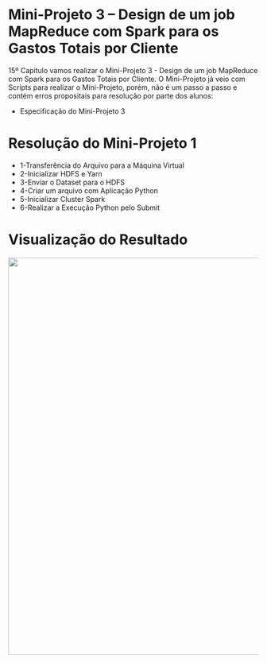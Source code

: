 # Mini-Projeto 3 – Design de um job MapReduce com Spark para os Gastos Totais por Cliente

15º Capítulo vamos realizar o Mini-Projeto 3 - Design de um job MapReduce com Spark para os Gastos Totais por Cliente. O Mini-Projeto já veio com Scripts para realizar o Mini-Projeto, porém, não é um passo a passo e contém erros propositais para resolução por parte dos alunos:

<ul>
  <li>Especificação do Mini-Projeto 3</li>
</ul>

# Resolução do Mini-Projeto 1
<ul>
  <li>1-Transferência do Arquivo para a Máquina Virtual</li>
  <li>2-Inicializar HDFS e Yarn</li>
  <li>3-Enviar o Dataset para o HDFS</li>
  <li>4-Criar um arquivo com Aplicação Python</li>
  <li>5-Inicializar Cluster Spark</li>
  <li>6-Realizar a Execução Python pelo Submit</li>
</ul>

# Visualização do Resultado
<center><img src="https://user-images.githubusercontent.com/61481422/110846878-0ae86700-828b-11eb-8b36-76d30026931b.png" alt="" width="800"></center>